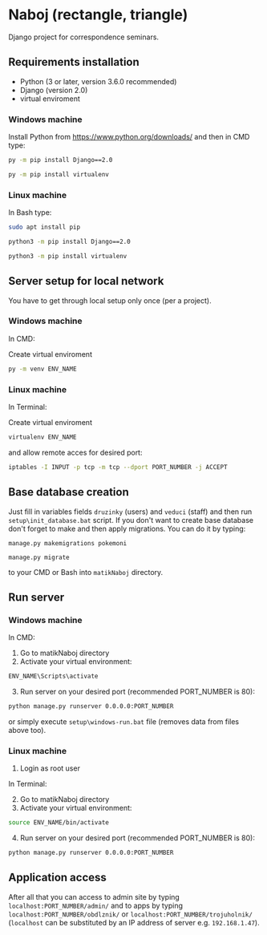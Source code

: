 # Naboj (rectangle, triangle)
Django project for correspondence seminars.

## Requirements installation

 - Python (3 or later, version 3.6.0 recommended)
 - Django (version 2.0)
 - virtual enviroment

### Windows machine
Install Python from https://www.python.org/downloads/ and then in CMD type:

```cmd
py -m pip install Django==2.0
```
```cmd
py -m pip install virtualenv
```
### Linux machine
In Bash type:

```bash
sudo apt install pip
```
```bash
python3 -m pip install Django==2.0
```
```bash
python3 -m pip install virtualenv
```

## Server setup for local network

You have to get through local setup only once (per a project).

### Windows machine

In CMD:

Create virtual enviroment
```cmd
py -m venv ENV_NAME
```

### Linux machine

In Terminal:

Create virtual enviroment
```cmd
virtualenv ENV_NAME
```
and allow remote acces for desired port:
```bash
iptables -I INPUT -p tcp -m tcp --dport PORT_NUMBER -j ACCEPT
```

## Base database creation

Just fill in variables fields `druzinky` (users) and `veduci` (staff) and then run `setup\init_database.bat` script. If you don't want to create base database don't forget to make and then apply migrations. You can do it by typing:

```
manage.py makemigrations pokemoni
```
```
manage.py migrate
```

to your CMD or Bash into `matikNaboj` directory.


## Run server

### Windows machine

In CMD:

1. Go to matikNaboj directory
2. Activate your virtual environment:
```cmd
ENV_NAME\Scripts\activate
```
3. Run server on your desired port (recommended PORT_NUMBER is 80):
```cmd
python manage.py runserver 0.0.0.0:PORT_NUMBER
```
or simply execute `setup\windows-run.bat` file (removes data from files above too).

### Linux machine

1. Login as root user

In Terminal:

2. Go to matikNaboj directory
3. Activate your virtual environment:
```bash
source ENV_NAME/bin/activate
```
4. Run server on your desired port (recommended PORT_NUMBER is 80):
```bash
python manage.py runserver 0.0.0.0:PORT_NUMBER
```

## Application access

After all that you can access to admin site by typing `localhost:PORT_NUMBER/admin/` and to apps by typing `localhost:PORT_NUMBER/obdlznik/` or `localhost:PORT_NUMBER/trojuholnik/` (`localhost` can be substituted by an IP address of server e.g. `192.168.1.47`).
